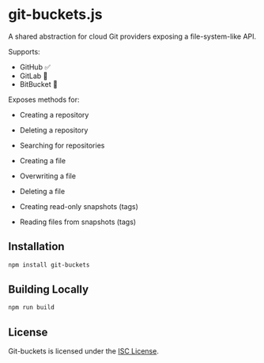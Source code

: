 # git-buckets.js

A shared abstraction for cloud Git providers exposing a file-system-like API.

Supports:
- GitHub ✅
- GitLab 🚧
- BitBucket 🚧

Exposes methods for:

- Creating a repository
- Deleting a repository
- Searching for repositories

- Creating a file
- Overwriting a file
- Deleting a file

- Creating read-only snapshots (tags)
- Reading files from snapshots (tags)


## Installation

```bash
npm install git-buckets
```

## Building Locally

```bash
npm run build
```

## License

Git-buckets is licensed under the [ISC License](./LICENSE.md).